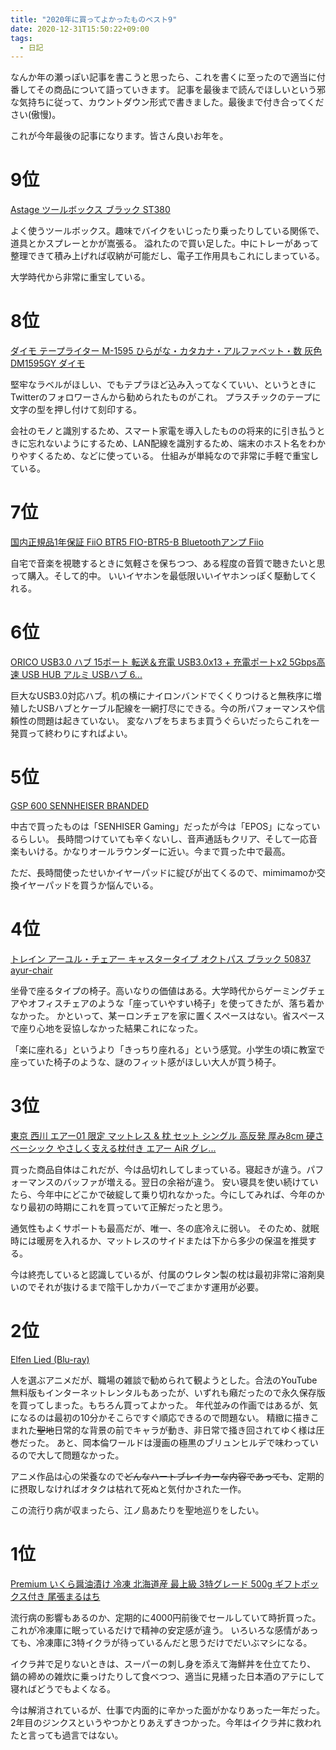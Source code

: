 ```yaml
---
title: "2020年に買ってよかったものベスト9"
date: 2020-12-31T15:50:22+09:00
tags:
  - 日記
---
```


なんか年の瀬っぽい記事を書こうと思ったら、これを書くに至ったので適当に付番してその商品について語っていきます。
記事を最後まで読んでほしいという邪な気持ちに従って、カウントダウン形式で書きました。最後まで付き合ってください(傲慢)。

これが今年最後の記事になります。皆さん良いお年を。

# 9位

[Astage ツールボックス ブラック ST380](https://www.amazon.co.jp/dp/B00ATVEF5Q/ref=cm_sw_r_tw_dp_RNx7FbWTJ44CZ?_x_encoding=UTF8&psc=1)

よく使うツールボックス。趣味でバイクをいじったり乗ったりしている関係で、道具とかスプレーとかが嵩張る。
溢れたので買い足した。中にトレーがあって整理できて積み上げれば収納が可能だし、電子工作用具もこれにしまっている。

大学時代から非常に重宝している。

# 8位

[ダイモ テープライター M-1595 ひらがな・カタカナ・アルファベット・数 灰色 DM1595GY ダイモ](https://www.amazon.co.jp/dp/B003T9CDS6/ref=cm_sw_r_tw_dp_APx7Fb89XX943?_x_encoding=UTF8&psc=1) 

堅牢なラベルがほしい、でもテプラほど込み入ってなくていい、というときにTwitterのフォロワーさんから勧められたものがこれ。
プラスチックのテープに文字の型を押し付けて刻印する。

会社のモノと識別するため、スマート家電を導入したものの将来的に引き払うときに忘れないようにするため、LAN配線を識別するため、端末のホスト名をわかりやすくるため、などに使っている。
仕組みが単純なので非常に手軽で重宝している。

# 7位

[国内正規品1年保証 FiiO BTR5 FIO-BTR5-B Bluetoothアンプ Fiio](https://www.amazon.co.jp/dp/B0842HKLFB/ref=cm_sw_r_tw_dp_KOx7FbV2NDVEA?_x_encoding=UTF8&psc=1)

自宅で音楽を視聴するときに気軽さを保ちつつ、ある程度の音質で聴きたいと思って購入。そして的中。
いいイヤホンを最低限いいイヤホンっぽく駆動してくれる。

# 6位

[ORICO USB3.0 ハブ 15ポート 転送＆充電 USB3.0x13 + 充電ポートx2 5Gbps高速 USB HUB アルミ USBハブ 6...](https://www.amazon.co.jp/dp/B07ZF26BKB/ref=cm_sw_r_tw_dp_cOx7FbNYCFRY8?_x_encoding=UTF8&psc=1) 

巨大なUSB3.0対応ハブ。机の横にナイロンバンドでくくりつけると無秩序に増殖したUSBハブとケーブル配線を一網打尽にできる。今の所パフォーマンスや信頼性の問題は起きていない。
変なハブをちまちま買うぐらいだったらこれを一発買って終わりにすればよい。

# 5位

[GSP 600 SENNHEISER BRANDED](https://www.eposaudio.com/en/jp/gaming/products/gsp-600-gaming-headset-507263)  

中古で買ったものは「SENHISER Gaming」だったが今は「EPOS」になっているらしい。
長時間つけていても辛くないし、音声通話もクリア、そして一応音楽もいける。かなりオールラウンダーに近い。今まで買った中で最高。

ただ、長時間使ったせいかイヤーパッドに綻びが出てくるので、mimimamoか交換イヤーパッドを買うか悩んでいる。

# 4位

[トレイン アーユル・チェアー キャスタータイプ オクトパス ブラック 50837 ayur-chair](https://www.amazon.co.jp/dp/B00UWNBCZC/ref=cm_sw_r_tw_dp_-Nx7Fb2XGB8MX?_x_encoding=UTF8&psc=1)

坐骨で座るタイプの椅子。高いなりの価値はある。大学時代からゲーミングチェアやオフィスチェアのような「座っていやすい椅子」を使ってきたが、落ち着かなかった。
かといって、某ーロンチェアを家に置くスペースはない。省スペースで座り心地を妥協しなかった結果これになった。

「楽に座れる」というより「きっちり座れる」という感覚。小学生の頃に教室で座っていた椅子のような、謎のフィット感がほしい大人が買う椅子。

# 3位

[東京 西川 エアー01 限定 マットレス & 枕 セット シングル 高反発 厚み8cm 硬さベーシック やさしく支える枕付き エアー AiR グレ...](https://www.amazon.co.jp/dp/B07N92JD3R/ref=cm_sw_r_tw_dp_TQx7FbS5E61ST?_x_encoding=UTF8&psc=1)

買った商品自体はこれだが、今は品切れしてしまっている。寝起きが違う。パフォーマンスのバッファが増える。翌日の余裕が違う。
安い寝具を使い続けていたら、今年中にどこかで破綻して乗り切れなかった。今にしてみれば、今年のかなり最初の時期にこれを買っていて正解だったと思う。

通気性もよくサポートも最高だが、唯一、冬の底冷えに弱い。
そのため、就眠時には暖房を入れるか、マットレスのサイドまたは下から多少の保温を推奨する。

今は終売していると認識しているが、付属のウレタン製の枕は最初非常に溶剤臭いのでそれが抜けるまで陰干しかカバーでごまかす運用が必要。

# 2位

[Elfen Lied (Blu-ray)](https://www.amazon.co.jp/dp/6317849870/ref=cm_sw_r_tw_dp_VEx7FbCFGMZEM?_x_encoding=UTF8&psc=1)

人を選ぶアニメだが、職場の雑談で勧められて観ようとした。合法のYouTube無料版もインターネットレンタルもあったが、いずれも癪だったので永久保存版を買ってしまった。もちろん買ってよかった。
年代並みの作画ではあるが、気になるのは最初の10分かそこらですぐ順応できるので問題ない。
精緻に描きこまれた~~聖地~~日常的な背景の前でキャラが動き、非日常で掻き回されてゆく様は圧巻だった。
あと、岡本倫ワールドは漫画の極黒のブリュンヒルデで味わっているので大して問題なかった。

アニメ作品は心の栄養なので~~どんなハートブレイカーな内容であっても~~、定期的に摂取しなければオタクは枯れて死ぬと気付かされた一作。

この流行り病が収まったら、江ノ島あたりを聖地巡りをしたい。

# 1位

[Premium いくら醤油漬け 冷凍 北海道産 最上級 3特グレード 500g ギフトボックス付き 尾張まるはち](https://www.amazon.co.jp/dp/B015TQMBXS/ref=cm_sw_r_tw_dp_Xtx7FbF421RDC?_x_encoding=UTF8&psc=1)  

流行病の影響もあるのか、定期的に4000円前後でセールしていて時折買った。これが冷凍庫に眠っているだけで精神の安定感が違う。
いろいろな感情があっても、冷凍庫に3特イクラが待っているんだと思うだけでだいぶマシになる。

イクラ丼で足りないときは、スーパーの刺し身を添えて海鮮丼を仕立てたり、
鍋の締めの雑炊に乗っけたりして食べつつ、適当に見繕った日本酒のアテにして寝ればどうでもよくなる。

今は解消されているが、仕事で内面的に辛かった面がかなりあった一年だった。
2年目のジンクスというやつかとりあえずきつかった。今年はイクラ丼に救われたと言っても過言ではない。
